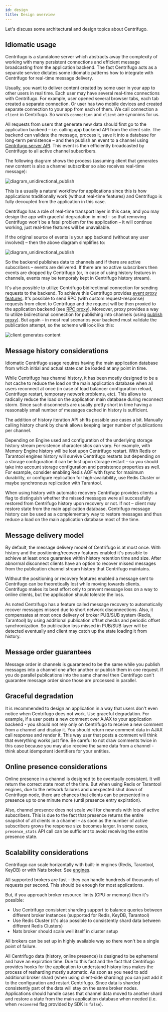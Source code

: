 ```yaml
---
id: design
title: Design overview
---
```


Let's discuss some architectural and design topics about Centrifugo.

## Idiomatic usage

Centrifugo is a standalone server which abstracts away the complexity of working with many persistent connections and efficient message broadcasting from the application backend. The fact Centrifugo acts as a separate service dictates some idiomatic patterns how to integrate with Centrifugo for real-time message delivery.

Usually, you want to deliver content created by some user in your app to other users in real time. Each user may have several real-time connections with Centrifugo. For example, user opened several browser tabs, each tab created a separate connection. Or user has two mobile devices and created separate connection to your app from each of them. We call connection a `client` in Centrifugo. So words `connection` and `client` are synonims for us.

All requests from users that generate new data should first go to the application backend – i.e. calling app backend API from the client side. The backend can validate the message, process it, save it into a database for long-term persistence – and then publish an event to a channel using [Centrifugo server API](../server/server_api.md). This event is then efficiently broadcasted by Centrifugo to all active channel subscribers.

The following diagram shows the process (assuming client that generates new content is also a channel subscriber so also receives real-time message):

![diagram_unidirectional_publish](/img/design_3.png)

This is a usually a natural workflow for applications since this is how applications traditionally work (without real-time features) and Centrifugo is fully decoupled from the application in this case.

Centrifugo has a role of real-time transport layer in this case, and you may design the app with graceful degradation in mind – so that removing Centrifugo won't be a fatal problem for the application – it will continue working, just real-time features will be unavailable.

If the original source of events is your app backend (without any user involved) – then the above diagram simplifies to:

![diagram_unidirectional_publish](/img/design_2.png)

So the backend publishes data to channels and if there are active subscribers – events are delivered. If there are no active subscribers then events are dropped by Centrifugo (or, in case of using history features in channels, events may be temporaly kept in Centrifugo history stream).

It's also possible to utilize Centrifugo bidirectional connection for sending requests to the backend. To achieve this Centrifugo provides [event proxy features](../server/proxy.md). It's possible to send RPC (with custom request-response) requests from client to Centrifugo and the request will be then proxied to the application backend (see [RPC proxy](../server/proxy.md#rpc-proxy)). Moreover, proxy provides a way to utilize bidirectional connection for publishing into channels (using [publish proxy](../server/proxy.md#publish-proxy)). But again – in most real scenarios your backend must validate the publication attempt, so the scheme will look like this:

![client generates content](/img/design_1.png)

## Message history considerations

Idiomatic Centrifugo usage requires having the main application database from which initial and actual state can be loaded at any point in time.

While Centrifugo has channel history, it has been mostly designed to be a hot cache to reduce the load on the main application database when all users reconnect at once (in case of load balancer configuration reload, Centrifugo restart, temporary network problems, etc). This allows to radically reduce the load on the application main database during reconnect storm. Since such disconnects are usually pretty short in time having a reasonably small number of messages cached in history is sufficient.

The addition of history iteration API shifts possible use cases a bit. Manually calling history chunk by chunk allows keeping larger number of publications per channel.

Depending on Engine used and configuration of the underlying storage history stream persistence characteristics can vary. For example, with Memory Engine history will be lost upon Centrifugo restart. With Redis or Tarantool engines history will survive Centrifugo restarts but depending on a storage configuration it can be lost upon storage restart – so you should take into account storage configuration and persistence properties as well. For example, consider enabling Redis AOF with fsync for maximum durability, or configure replication for high-availability, use Redis Cluster or maybe synchronous replication with Tarantool.

When using history with automatic recovery Centrifugo provides clients a flag to distinguish whether the missed messages were all successfully restored from Centrifugo history upon recovery or not. If not – client may restore state from the main application database. Centrifugo message history can be used as a complementary way to restore messages and thus reduce a load on the main application database most of the time.

## Message delivery model

By default, the message delivery model of Centrifugo is at most once. With history and the positioning/recovery features enabled it's possible to achieve at least once guarantee within history retention time and size. After abnormal disconnect clients have an option to recover missed messages from the publication channel stream history that Centrifugo maintains.

Without the positioning or recovery features enabled a message sent to Centrifugo can be theoretically lost while moving towards clients. Centrifugo makes its best effort only to prevent message loss on a way to online clients, but the application should tolerate the loss.

As noted Centrifugo has a feature called message recovery to automatically recover messages missed due to short network disconnections. Also, it compensates at most once delivery of broker PUB/SUB system  (Redis, Tarantool) by using additional publication offset checks and periodic offset synchronization. So publication loss missed in PUB/SUB layer will be detected eventually and client may catch up the state loading it from history.

## Message order guarantees

Message order in channels is guaranteed to be the same while you publish messages into a channel one after another or publish them in one request. If you do parallel publications into the same channel then Centrifugo can't guarantee message order since those are processed in parallel.

## Graceful degradation

It is recommended to design an application in a way that users don't even notice when Centrifugo does not work. Use graceful degradation. For example, if a user posts a new comment over AJAX to your application backend - you should not rely only on Centrifugo to receive a new comment from a channel and display it. You should return new comment data in AJAX call response and render it. This way user that posts a comment will think that everything works just fine. Be careful to not draw comments twice in this case because you may also receive the same data from a channel - think about idempotent identifiers for your entities.

## Online presence considerations

Online presence in a channel is designed to be eventually consistent. It will return the correct state most of the time. But when using Redis or Tarantool engines, due to the network failures and unexpected shut down of Centrifugo node, there are chances that clients can be presented in a presence up to one minute more (until presence entry expiration).

Also, channel presence does not scale well for channels with lots of active subscribers. This is due to the fact that presence returns the entire snapshot of all clients in a channel – as soon as the number of active subscribers grows the response size becomes larger. In some cases, `presence_stats` API call can be sufficient to avoid receiving the entire presence state.

## Scalability considerations

Centrifugo can scale horizontally with built-in engines (Redis, Tarantool, KeyDB) or with Nats broker. See [engines](../server/engines.md).

All supported brokers are fast – they can handle hundreds of thousands of requests per second. This should be enough for most applications.

But, if you approach broker resource limits (CPU or memory) then it's possible:

* Use Centrifugo consistent sharding support to balance queries between different broker instances (supported for Redis, KeyDB, Tarantool)
* Use Redis Cluster (it's also possible to consistently shard data between different Redis Clusters)
* Nats broker should scale well itself in cluster setup

All brokers can be set up in highly available way so there won't be a single point of failure.

All Centrifugo data (history, online presence) is designed to be ephemeral and have an expiration time. Due to this fact and the fact that Centrifugo provides hooks for the application to understand history loss makes the process of resharding mostly automatic. As soon as you need to add additional broker shard (when using client-side sharding) you can just add it to the configuration and restart Centrifugo. Since data is sharded consistently part of the data will stay on the same broker nodes. Applications should handle cases that channel data moved to another shard and restore a state from the main application database when needed (i.e. when `recovered` flag provided by SDK is `false`).
